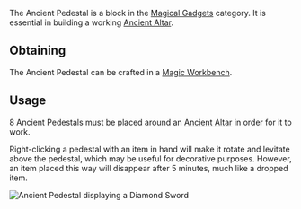 The Ancient Pedestal is a block in the [Magical Gadgets](https://github.com/Slimefun/Slimefun4/wiki/Magical-Gadgets) category. It is essential in building a working [Ancient Altar](https://github.com/Slimefun/Slimefun4/wiki/Ancient-Altar).

## Obtaining

The Ancient Pedestal can be crafted in a [Magic Workbench](https://github.com/Slimefun/Slimefun4/wiki/Magic-Workbench).

## Usage

8 Ancient Pedestals must be placed around an [Ancient Altar](https://github.com/Slimefun/Slimefun4/wiki/Ancient-Altar) in order for it to work.

Right-clicking a pedestal with an item in hand will make it rotate and levitate above the pedestal, which may be useful for decorative purposes. However, an item placed this way will disappear after 5 minutes, much like a dropped item.

![Ancient Pedestal displaying a Diamond Sword](https://raw.githubusercontent.com/TheBusyBiscuit/Slimefun4-Wiki/master/images/block-ancient-pedestal.png)
